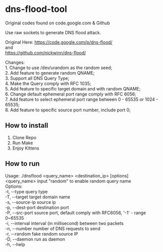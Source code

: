 # dns-flood-tool

Original codes found on code.google.com & Github  

Use raw sockets to generate DNS flood attack.  

Original Here: https://code.google.com/p/dns-flood/  
               and  
               https://github.com/nickwinn/dns-flood/  

Changes:  
	1. Change to use /dev/urandom as the random seed;  
	2. Add feature to generate random QNAME;  
	3. Support all DNS Query Type;  
	4. Make the Query comply with RFC 1035;  
	5. Add feature to specific target domain and with random QNAME;  
	6. Change default ephemeral port range comply with RFC 6056;  
	7. Add feature to select ephemeral port range between 0 - 65535 or 1024 - 65535;  
	8. Add feature to specific source port number, include port 0;  

## How to install

1. Clone Repo
2. Run Make
3. Enjoy Kittens
 
## How to run

Usage: ./dnsflood <query_name> <destination_ip> [options]  
	<query_name>		input "random" to enable random query name  
	Options:  
	-t, --type		query type  
	-T, --target		target domain name  
	-s, --source-ip		source ip  
	-p, --dest-port		destination port  
	-P, --src-port		source port, default comply with RFC6056, '-1' - range 0~65535  
	-i, --interval		interval (in millisecond) between two packets  
	-n, --number		number of DNS requests to send  
	-r, --random		fake random source IP  
	-D, --daemon		run as daemon  
	-h, --help
